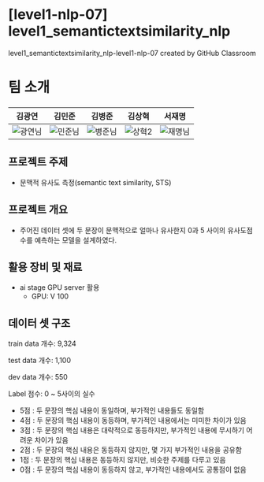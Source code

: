 # [level1-nlp-07] level1_semantictextsimilarity_nlp
level1_semantictextsimilarity_nlp-level1-nlp-07 created by GitHub Classroom

# 팀 소개

### 

|김광연|김민준|김병준|김상혁|서재명|
| :-: | :-: | :-: | :-: | :-: |
|![광연님](https://user-images.githubusercontent.com/59431433/217448461-bb7a37d4-f5d4-418b-a1b9-583b561b5733.png)|![민준님](https://user-images.githubusercontent.com/59431433/217448432-a3d093c4-0145-4846-a775-00650198fc2f.png)|![병준님](https://user-images.githubusercontent.com/59431433/217448424-11666f05-dda6-406d-95e8-47b3bab7c2f6.png)|![상혁2](https://user-images.githubusercontent.com/59431433/217448849-758c8e25-87db-4902-ab06-0aa8c359500c.png)|![재명님](https://user-images.githubusercontent.com/59431433/217448416-b2ba2070-6cfb-4829-a3bd-861f526cb74a.png)|

## 프로젝트 주제

- 문맥적 유사도 측정(semantic text similarity, STS)

## 프로젝트 개요

- 주어진 데이터 셋에 두 문장이 문맥적으로 얼마나 유사한지 0과 5 사이의 유사도점수를 예측하는 모델을 설계하였다.

## 활용 장비 및 재료

- ai stage GPU server 활용
    - GPU: V 100

## 데이터 셋 구조

train data 개수: 9,324

test data 개수: 1,100

dev data 개수: 550

Label 점수: 0 ~ 5사이의 실수

- 5점 : 두 문장의 핵심 내용이 동일하며, 부가적인 내용들도 동일함
- 4점 : 두 문장의 핵심 내용이 동등하며, 부가적인 내용에서는 미미한 차이가 있음
- 3점 : 두 문장의 핵심 내용은 대략적으로 동등하지만, 부가적인 내용에 무시하기 어려운 차이가 있음
- 2점 : 두 문장의 핵심 내용은 동등하지 않지만, 몇 가지 부가적인 내용을 공유함
- 1점 : 두 문장의 핵심 내용은 동등하지 않지만, 비슷한 주제를 다루고 있음
- 0점 : 두 문장의 핵심 내용이 동등하지 않고, 부가적인 내용에서도 공통점이 없음